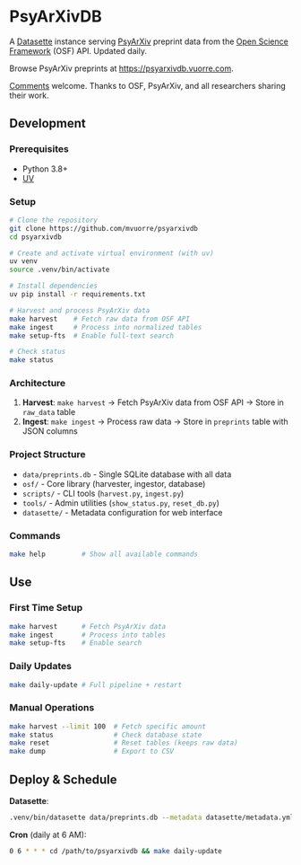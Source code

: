 # PsyArXivDB

A [Datasette](https://datasette.io/) instance serving [PsyArXiv](https://psyarxiv.com/) preprint data from the [Open Science Framework](https://osf.io/) (OSF) API. Updated daily.

Browse PsyArXiv preprints at <https://psyarxivdb.vuorre.com>.

[Comments](https://github.com/mvuorre/psyarxivdb/issues) welcome. Thanks to OSF, PsyArXiv, and all researchers sharing their work.

## Development

### Prerequisites

- Python 3.8+
- [UV](https://github.com/astral-sh/uv)

### Setup

```bash
# Clone the repository
git clone https://github.com/mvuorre/psyarxivdb
cd psyarxivdb

# Create and activate virtual environment (with uv)
uv venv
source .venv/bin/activate

# Install dependencies
uv pip install -r requirements.txt

# Harvest and process PsyArXiv data
make harvest    # Fetch raw data from OSF API
make ingest     # Process into normalized tables
make setup-fts  # Enable full-text search

# Check status
make status
```

### Architecture

1. **Harvest**: `make harvest` → Fetch PsyArXiv data from OSF API → Store in `raw_data` table
2. **Ingest**: `make ingest` → Process raw data → Store in `preprints` table with JSON columns

### Project Structure

- `data/preprints.db` - Single SQLite database with all data
- `osf/` - Core library (harvester, ingestor, database)
- `scripts/` - CLI tools (`harvest.py`, `ingest.py`)  
- `tools/` - Admin utilities (`show_status.py`, `reset_db.py`)
- `datasette/` - Metadata configuration for web interface

### Commands

```bash
make help         # Show all available commands
```

## Use

### First Time Setup
```bash
make harvest      # Fetch PsyArXiv data
make ingest       # Process into tables  
make setup-fts    # Enable search
```

### Daily Updates
```bash
make daily-update # Full pipeline + restart
```

### Manual Operations
```bash
make harvest --limit 100  # Fetch specific amount
make status               # Check database state
make reset                # Reset tables (keeps raw data)
make dump                 # Export to CSV
```

## Deploy & Schedule

**Datasette**: 
```bash
.venv/bin/datasette data/preprints.db --metadata datasette/metadata.yml --host 0.0.0.0 --port 8001
```

**Cron** (daily at 6 AM):
```bash
0 6 * * * cd /path/to/psyarxivdb && make daily-update
```
